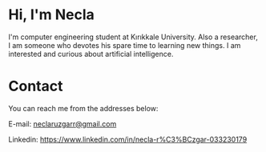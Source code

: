 # Hi, I'm Necla

I'm computer engineering student at Kırıkkale University. Also a researcher, I am someone who devotes his spare time to learning new things. I am interested and curious about artificial intelligence.

# Contact

You can reach me from the addresses below:

E-mail: neclaruzgarr@gmail.com

Linkedin: https://www.linkedin.com/in/necla-r%C3%BCzgar-033230179
